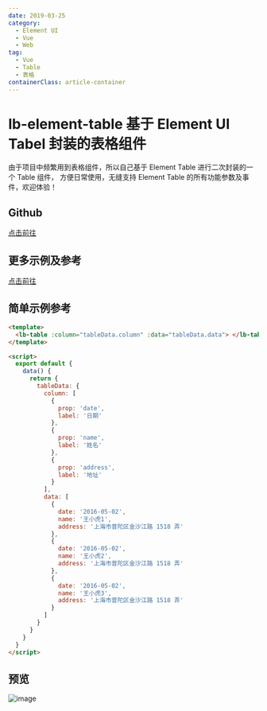 ```yaml
---
date: 2019-03-25
category:
  - Element UI
  - Vue
  - Web
tag:
  - Vue
  - Table
  - 表格
containerClass: article-container
---
```


# lb-element-table 基于 Element UI Tabel 封装的表格组件

由于项目中频繁用到表格组件，所以自己基于 Element Table 进行二次封装的一个 Table 组件，
方便日常使用，无缝支持 Element Table 的所有功能参数及事件，欢迎体验！

<!-- more -->

## Github

[点击前往](https://github.com/liub1934/lb-element-table)

## 更多示例及参考

[点击前往](https://github.liubing.me/lb-element-table/zh/guide/)

## 简单示例参考

```html
<template>
  <lb-table :column="tableData.column" :data="tableData.data"> </lb-table>
</template>

<script>
  export default {
    data() {
      return {
        tableData: {
          column: [
            {
              prop: 'date',
              label: '日期'
            },
            {
              prop: 'name',
              label: '姓名'
            },
            {
              prop: 'address',
              label: '地址'
            }
          ],
          data: [
            {
              date: '2016-05-02',
              name: '王小虎1',
              address: '上海市普陀区金沙江路 1518 弄'
            },
            {
              date: '2016-05-02',
              name: '王小虎2',
              address: '上海市普陀区金沙江路 1518 弄'
            },
            {
              date: '2016-05-02',
              name: '王小虎3',
              address: '上海市普陀区金沙江路 1518 弄'
            }
          ]
        }
      }
    }
  }
</script>
```

## 预览

![image](https://image.liubing.me/2019/12/26/c1530a5da8b76.png)
